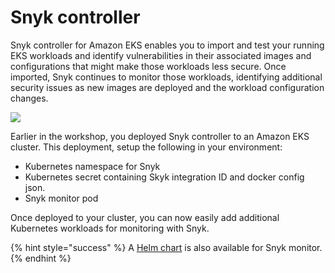 # Snyk controller

Snyk controller for Amazon EKS enables you to import and test your running EKS workloads and identify vulnerabilities in their associated images and configurations that might make those workloads less secure. Once imported, Snyk continues to monitor those workloads, identifying additional security issues as new images are deployed and the workload configuration changes.

![](https://github.com/snyk/user-docs/tree/695c746d1b207ffdf923b84e4590d31b29e2cc73/docs/partner-workshops/.gitbook/assets/snyk-controller-architecture.png)

Earlier in the workshop, you deployed Snyk controller to an Amazon EKS cluster. This deployment, setup the following in your environment:

* Kubernetes namespace for Snyk
* Kubernetes secret containing Skyk integration ID and docker config json.
* Snyk monitor pod

Once deployed to your cluster, you can now easily add additional Kubernetes workloads for monitoring with Snyk.

{% hint style="success" %}
A [Helm chart](https://hub.helm.sh/charts/snyk/snyk-monitor) is also available for Snyk monitor.
{% endhint %}

